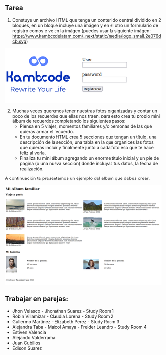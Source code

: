 ## Tarea

1.  Constuye un archivo HTML que tenga un contenido central dividido en 2 bloques, en un bloque incluye una imágen y en el otro un formulario de registro comos e ve en la imágen (puedes usar la siguiente imágen: https://www.kambcodelatam.com/_next/static/media/logo_small.2e076dcb.svg)
   
![homework_1](./homework_form.png)

2.  Muchas veces queremos tener nuestras fotos organizadas y contar un poco de los recuerdos que ellas nos traen, para esto crea tu propio mini álbum de recuerdos completando los siguientes pasos:
    - Piensa en 5 viajes, momentos familiares y/o personas de las que quieras armar el recuerdo.
    - En tu documento HTML crea 5 secciones que tengan un título, una descripción de la sección, una tabla en la que organices las fotos que quieras incluir y finalmente junto a cada foto eso que te hace feliz al verla.
    - Finaliza tu mini álbum agregando un enorme título inicial y un pie de pagina (o una nueva seccion) donde incluyas tus datos, la fecha de realización.

A continuación te presentamos un ejemplo del album que debes crear:

![homework_2](./homework_album.png)

## Trabajar en parejas:
- Jhon Velasco - Jhonathan Suarez - Study Room 1
- Robin Villamizar - Claudia Lorena - Study Room 2
- Gullermo Martinez - Elizabeth Perez - Study Room 3
- Alejandra Taba - Maicol Amaya - Freider Leandro - Study Room 4
- Estiven Valencia
- Alejando Valderrama
- Juan Cubillos
- Edison Suarez
